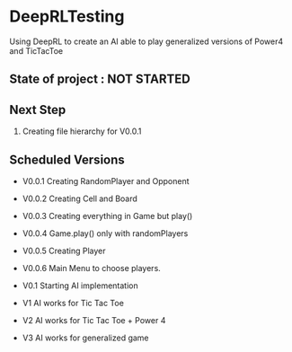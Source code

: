 # DeepRLTesting
Using DeepRL to create an AI able to play generalized versions of Power4 and TicTacToe



## State of project : NOT STARTED


## Next Step

1. Creating file hierarchy for V0.0.1


## Scheduled Versions

- V0.0.1
Creating RandomPlayer and Opponent

- V0.0.2
Creating Cell and Board

- V0.0.3
Creating everything in Game but play()

- V0.0.4
Game.play() only with randomPlayers

- V0.0.5
Creating Player

- V0.0.6
Main Menu to choose players.


- V0.1
Starting AI implementation

- V1
AI works for Tic Tac Toe

- V2
AI works for Tic Tac Toe + Power 4

- V3
AI works for generalized game
